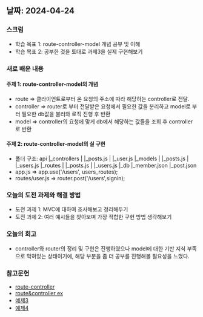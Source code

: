 ## 날짜: 2024-04-24

### 스크럼
- 학습 목표 1: route-controller-model 개념 공부 및 이해
- 학습 목표 2: 공부한 것을 토대로 과제3을 실제 구현해보기

### 새로 배운 내용
#### 주제 1: route-controller-model의 개념
- route => 클라이언트로부터 온 요청의 주소에 따라 해당하는 controller로 전달.
- controller => router로 부터 전달받은 요청에서 필요한 값을 분리하고 model로 부터 필요한 db값을 불러와 로직 진행 후 반환
- model => controller의 요청에 맞게 db에서 해당하는 값들을 조회 후 controller로 반환

#### 주제 2: route-controller-model의 실 구현
- 폴더 구조: api
             |_controllers
             |      |_posts.js
             |      |_user.js
             |_models
             |    |_posts.js
             |    |_users.js
             |_routes
             |    |_posts.js
             |    |_users.js
             |_db
               |_member.json
               |_post.json
- app.js => app.use('/users', users_routes);
- routes/user.js => router.post('/users',signin);
### 오늘의 도전 과제와 해결 방법
- 도전 과제 1: MVC에 대하여 조사해보고 정리해두기
- 도전 과제 2: 여러 예시들을 찾아보며 가장 적합한 구현 방법 생각해보기

### 오늘의 회고
- controller와 router의 정리 및 구현은 진행하였으나 model에 대한 기반 지식 부족으로 막혀있는 상태이기에, 해당 부분을 좀 더 공부를 진행해볼 필요성을 느꼈다.

### 참고문헌
- [route-controller](https://soonsantos.medium.com/nodejs-api-part-5-model-router-controller-structure-c5b13c2660ae)
- [route&controller ex](https://dev.to/ericchapman/nodejs-express-part-5-routes-and-controllers-55d3)
- [예제3](https://velog.io/@ysg81/node.js-%EB%9D%BC%EC%9A%B0%ED%8C%85-%EC%84%A4%EC%A0%95-%EB%B0%8F-Controller%EB%B6%84%EB%A6%AC)
- [예제4](https://velog.io/@neity16/NodeJS-%EB%A1%9C%EC%A7%81-%EB%B6%84%EB%A6%ACroutesmodels-controllers)
